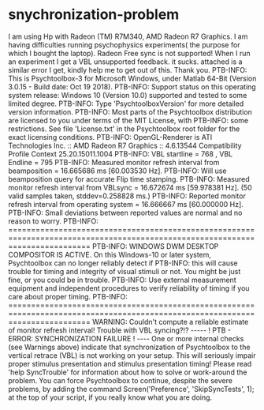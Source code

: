# snychronization-problem
 I am using Hp with Radeon (TM) R7M340, AMD Radeon R7 Graphics. I am having difficulties running psychophysics   experiments( the purpose for which I bought the laptop). Radeon Free sync is not supported! When I run an experiment I get a VBL unsupported feedback. it sucks. attached is a similar error I get, kindly help me to get out of this. Thank you.  PTB-INFO: This is Psychtoolbox-3 for Microsoft Windows, under Matlab 64-Bit (Version 3.0.15 - Build date: Oct 19 2018). PTB-INFO: Support status on this operating system release: Windows 10 (Version 10.0) supported and tested to some limited degree. PTB-INFO: Type 'PsychtoolboxVersion' for more detailed version information. PTB-INFO: Most parts of the Psychtoolbox distribution are licensed to you under terms of the MIT License, with PTB-INFO: some restrictions. See file 'License.txt' in the Psychtoolbox root folder for the exact licensing conditions.    PTB-INFO: OpenGL-Renderer is ATI Technologies Inc. :: AMD Radeon R7 Graphics :: 4.6.13544 Compatibility Profile Context 25.20.15011.1004 PTB-INFO: VBL startline = 768 , VBL Endline = 795 PTB-INFO: Measured monitor refresh interval from beamposition = 16.665686 ms [60.003530 Hz]. PTB-INFO: Will use beamposition query for accurate Flip time stamping. PTB-INFO: Measured monitor refresh interval from VBLsync = 16.672674 ms [59.978381 Hz]. (50 valid samples taken, stddev=0.258828 ms.) PTB-INFO: Reported monitor refresh interval from operating system = 16.666667 ms [60.000000 Hz]. PTB-INFO: Small deviations between reported values are normal and no reason to worry. PTB-INFO: ============================================================================================================================== PTB-INFO: WINDOWS DWM DESKTOP COMPOSITOR IS ACTIVE. On this Windows-10 or later system, Psychtoolbox can no longer reliably detect if PTB-INFO: this will cause trouble for timing and integrity of visual stimuli or not. You might be just fine, or you could be in trouble. PTB-INFO: Use external measurement equipment and independent procedures to verify reliability of timing if you care about proper timing. PTB-INFO: ==============================================================================================================================  WARNING: Couldn't compute a reliable estimate of monitor refresh interval! Trouble with VBL syncing?!?   ----- ! PTB - ERROR: SYNCHRONIZATION FAILURE ! ----  One or more internal checks (see Warnings above) indicate that synchronization of Psychtoolbox to the vertical retrace (VBL) is not working on your setup.  This will seriously impair proper stimulus presentation and stimulus presentation timing! Please read 'help SyncTrouble' for information about how to solve or work-around the problem. You can force Psychtoolbox to continue, despite the severe problems, by adding the command Screen('Preference', 'SkipSyncTests', 1); at the top of your script, if you really know what you are doing.
